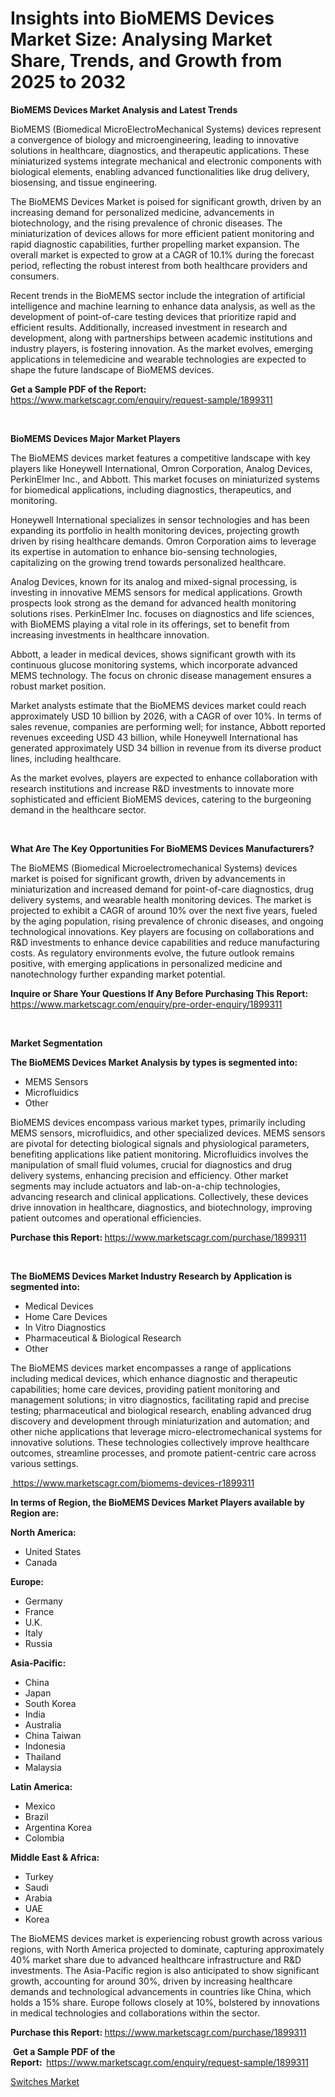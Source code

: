 <p><h1>Insights into BioMEMS Devices Market Size: Analysing Market Share, Trends, and Growth from 2025 to 2032</h1></p><p><strong>BioMEMS Devices Market Analysis and Latest Trends</strong></p>
<p><p>BioMEMS (Biomedical MicroElectroMechanical Systems) devices represent a convergence of biology and microengineering, leading to innovative solutions in healthcare, diagnostics, and therapeutic applications. These miniaturized systems integrate mechanical and electronic components with biological elements, enabling advanced functionalities like drug delivery, biosensing, and tissue engineering.</p><p>The BioMEMS Devices Market is poised for significant growth, driven by an increasing demand for personalized medicine, advancements in biotechnology, and the rising prevalence of chronic diseases. The miniaturization of devices allows for more efficient patient monitoring and rapid diagnostic capabilities, further propelling market expansion. The overall market is expected to grow at a CAGR of 10.1% during the forecast period, reflecting the robust interest from both healthcare providers and consumers.</p><p>Recent trends in the BioMEMS sector include the integration of artificial intelligence and machine learning to enhance data analysis, as well as the development of point-of-care testing devices that prioritize rapid and efficient results. Additionally, increased investment in research and development, along with partnerships between academic institutions and industry players, is fostering innovation. As the market evolves, emerging applications in telemedicine and wearable technologies are expected to shape the future landscape of BioMEMS devices.</p></p>
<p><strong>Get a Sample PDF of the Report:&nbsp;</strong> <a href="https://www.marketscagr.com/enquiry/request-sample/1899311?utm_campaign=2942&utm_medium=2&utm_source=Github&utm_content=ia&utm_term=11042025&utm_id=biomems-devices">https://www.marketscagr.com/enquiry/request-sample/1899311</a></p>
<p>&nbsp;</p>
<p><strong>BioMEMS Devices Major Market Players</strong></p>
<p><p>The BioMEMS devices market features a competitive landscape with key players like Honeywell International, Omron Corporation, Analog Devices, PerkinElmer Inc., and Abbott. This market focuses on miniaturized systems for biomedical applications, including diagnostics, therapeutics, and monitoring.</p><p>Honeywell International specializes in sensor technologies and has been expanding its portfolio in health monitoring devices, projecting growth driven by rising healthcare demands. Omron Corporation aims to leverage its expertise in automation to enhance bio-sensing technologies, capitalizing on the growing trend towards personalized healthcare.</p><p>Analog Devices, known for its analog and mixed-signal processing, is investing in innovative MEMS sensors for medical applications. Growth prospects look strong as the demand for advanced health monitoring solutions rises. PerkinElmer Inc. focuses on diagnostics and life sciences, with BioMEMS playing a vital role in its offerings, set to benefit from increasing investments in healthcare innovation.</p><p>Abbott, a leader in medical devices, shows significant growth with its continuous glucose monitoring systems, which incorporate advanced MEMS technology. The focus on chronic disease management ensures a robust market position.</p><p>Market analysts estimate that the BioMEMS devices market could reach approximately USD 10 billion by 2026, with a CAGR of over 10%. In terms of sales revenue, companies are performing well; for instance, Abbott reported revenues exceeding USD 43 billion, while Honeywell International has generated approximately USD 34 billion in revenue from its diverse product lines, including healthcare.</p><p>As the market evolves, players are expected to enhance collaboration with research institutions and increase R&D investments to innovate more sophisticated and efficient BioMEMS devices, catering to the burgeoning demand in the healthcare sector.</p></p>
<p>&nbsp;</p>
<p><strong>What Are The Key Opportunities For BioMEMS Devices Manufacturers?</strong></p>
<p><p>The BioMEMS (Biomedical Microelectromechanical Systems) devices market is poised for significant growth, driven by advancements in miniaturization and increased demand for point-of-care diagnostics, drug delivery systems, and wearable health monitoring devices. The market is projected to exhibit a CAGR of around 10% over the next five years, fueled by the aging population, rising prevalence of chronic diseases, and ongoing technological innovations. Key players are focusing on collaborations and R&D investments to enhance device capabilities and reduce manufacturing costs. As regulatory environments evolve, the future outlook remains positive, with emerging applications in personalized medicine and nanotechnology further expanding market potential.</p></p>
<p><strong>Inquire or Share Your Questions If Any Before Purchasing This Report:</strong> <a href="https://www.marketscagr.com/enquiry/pre-order-enquiry/1899311?utm_campaign=2942&utm_medium=2&utm_source=Github&utm_content=ia&utm_term=11042025&utm_id=biomems-devices">https://www.marketscagr.com/enquiry/pre-order-enquiry/1899311</a></p>
<p>&nbsp;</p>
<p><strong>Market Segmentation</strong></p>
<p><strong>The BioMEMS Devices Market Analysis by types is segmented into:</strong></p>
<p><ul><li>MEMS Sensors</li><li>Microfluidics</li><li>Other</li></ul></p>
<p><p>BioMEMS devices encompass various market types, primarily including MEMS sensors, microfluidics, and other specialized devices. MEMS sensors are pivotal for detecting biological signals and physiological parameters, benefiting applications like patient monitoring. Microfluidics involves the manipulation of small fluid volumes, crucial for diagnostics and drug delivery systems, enhancing precision and efficiency. Other market segments may include actuators and lab-on-a-chip technologies, advancing research and clinical applications. Collectively, these devices drive innovation in healthcare, diagnostics, and biotechnology, improving patient outcomes and operational efficiencies.</p></p>
<p><strong>Purchase this Report:&nbsp;</strong><a href="https://www.marketscagr.com/purchase/1899311?utm_campaign=2942&utm_medium=2&utm_source=Github&utm_content=ia&utm_term=11042025&utm_id=biomems-devices">https://www.marketscagr.com/purchase/1899311</a></p>
<p>&nbsp;</p>
<p><strong>The BioMEMS Devices Market Industry Research by Application is segmented into:</strong></p>
<p><ul><li>Medical Devices</li><li>Home Care Devices</li><li>In Vitro Diagnostics</li><li>Pharmaceutical & Biological Research</li><li>Other</li></ul></p>
<p><p>The BioMEMS devices market encompasses a range of applications including medical devices, which enhance diagnostic and therapeutic capabilities; home care devices, providing patient monitoring and management solutions; in vitro diagnostics, facilitating rapid and precise testing; pharmaceutical and biological research, enabling advanced drug discovery and development through miniaturization and automation; and other niche applications that leverage micro-electromechanical systems for innovative solutions. These technologies collectively improve healthcare outcomes, streamline processes, and promote patient-centric care across various settings.</p></p>
<p><a href="https://www.marketscagr.com/biomems-devices-r1899311?utm_campaign=2942&utm_medium=2&utm_source=Github&utm_content=ia&utm_term=11042025&utm_id=biomems-devices">&nbsp;https://www.marketscagr.com/biomems-devices-r1899311</a></p>
<p><strong>In terms of Region, the BioMEMS Devices Market Players available by Region are:</strong></p>
<p>
    <p> <strong> North America: </strong>
        <ul>
            <li>United States</li>
            <li>Canada</li>
        </ul>
        </p> 
    <p> <strong> Europe: </strong>
        <ul>
            <li>Germany</li>
            <li>France</li>
            <li>U.K.</li>
            <li>Italy</li>
            <li>Russia</li>
        </ul>
        </p> 
    <p> <strong> Asia-Pacific: </strong>
        <ul>
            <li>China</li>
            <li>Japan</li>
            <li>South Korea</li>
            <li>India</li>
            <li>Australia</li>
            <li>China Taiwan</li>
            <li>Indonesia</li>
            <li>Thailand</li>
            <li>Malaysia</li>
        </ul>
        </p> 
    <p> <strong> Latin America: </strong>
        <ul>
            <li>Mexico</li>
            <li>Brazil</li>
            <li>Argentina Korea</li>
            <li>Colombia</li>
        </ul>
        </p> 
    <p> <strong> Middle East & Africa: </strong>
        <ul>
            <li>Turkey</li>
            <li>Saudi</li>
            <li>Arabia</li>
            <li>UAE</li>
            <li>Korea</li>
        </ul>
    </p>
    </p>
<p><p>The BioMEMS devices market is experiencing robust growth across various regions, with North America projected to dominate, capturing approximately 40% market share due to advanced healthcare infrastructure and R&D investments. The Asia-Pacific region is also anticipated to show significant growth, accounting for around 30%, driven by increasing healthcare demands and technological advancements in countries like China, which holds a 15% share. Europe follows closely at 10%, bolstered by innovations in medical technologies and collaborations within the sector.</p></p>
<p><strong>Purchase this Report: </strong><a href="https://www.marketscagr.com/purchase/1899311?utm_campaign=2942&utm_medium=2&utm_source=Github&utm_content=ia&utm_term=11042025&utm_id=biomems-devices">https://www.marketscagr.com/purchase/1899311</a></p>
<p>&nbsp;<strong>Get a Sample PDF of the Report:&nbsp;&nbsp;</strong><a href="https://www.marketscagr.com/enquiry/request-sample/1899311?utm_campaign=2942&utm_medium=2&utm_source=Github&utm_content=ia&utm_term=11042025&utm_id=biomems-devices">https://www.marketscagr.com/enquiry/request-sample/1899311</a></p>
<p><strong></strong></p>
<p><p><a href="https://github.com/lelkohydesyj/Market-Research-Report-List-1/blob/main/switches-market.md?utm_campaign=2942&utm_medium=2&utm_source=Github&utm_content=ia&utm_term=11042025&utm_id=biomems-devices">Switches Market</a></p></p>